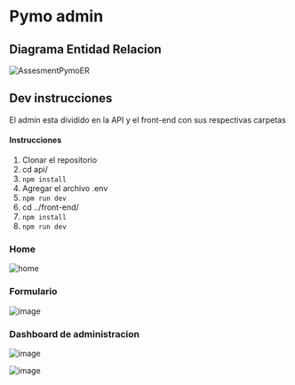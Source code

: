 # Pymo admin


## Diagrama Entidad Relacion

![AssesmentPymoER](https://user-images.githubusercontent.com/39030799/159767186-152bf644-a9c6-40ae-ad3c-40fb52568aa1.png)

## Dev instrucciones

El admin esta dividido en la API y el front-end con sus respectivas carpetas

#### Instrucciones
1.  Clonar el repositorio 
2. cd api/
3. `npm install`
4. Agregar el archivo .env
5. `npm run dev`
6. cd ../front-end/
7. `npm install`
8. `npm run dev`


### Home

![home](https://user-images.githubusercontent.com/39030799/159694646-f0c11a9e-0c3a-4757-b255-aedcad01a8fc.PNG)

### Formulario

![image](https://user-images.githubusercontent.com/39030799/159694787-ccb18a6d-3aa2-48d5-af09-2270ca562cd6.png)

### Dashboard de administracion

![image](https://user-images.githubusercontent.com/39030799/159694853-674ab89f-a270-4b37-b11e-6950b56c635f.png)

![image](https://user-images.githubusercontent.com/39030799/159694992-6c4424d6-fda7-4231-ae69-1c2d5305000b.png)
